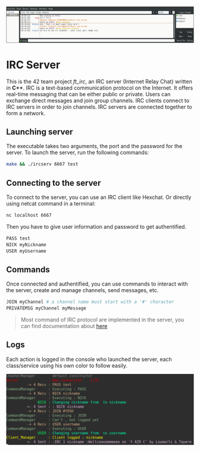 ![hexchat_screenshot](screens/hexchat_screen1.png)

# IRC Server

This is the 42 team project <i>ft_irc</i>, an IRC server (Internet Relay Chat) written in <b>C++</b>. IRC is a text-based communication protocol on the Internet.
It offers real-time messaging that can be either public or private. Users can exchange
direct messages and join group channels.
IRC clients connect to IRC servers in order to join channels. IRC servers are connected
together to form a network.


## Launching server

The executable takes two arguments, the port and the password for the server.
To launch the server, run the following commands:

```bash
make && ./ircserv 6667 test
```

## Connecting to the server

To connect to the server, you can use an IRC client like Hexchat.
Or directly using netcat command in a terminal:

```bash
nc localhost 6667
```
Then you have to give user information and password to get authentified.

```bash
PASS test
NICK myNickname
USER myUsername
```

## Commands

Once connected and authentified, you can use commands to interact with the server, create and manage channels, send messages, etc.

```bash
JOIN myChannel # a channel name must start with a '#' character
PRIVATEMSG myChannel myMessage
```
> Most command of IRC protocol are implemented in the server, you can find documentation about [here](https://www.rfc-editor.org/rfc/rfc2812)

## Logs

Each action is logged in the console who launched the server, each class/service using his own color to follow easily.

![server_logs](screens/logs.png)
